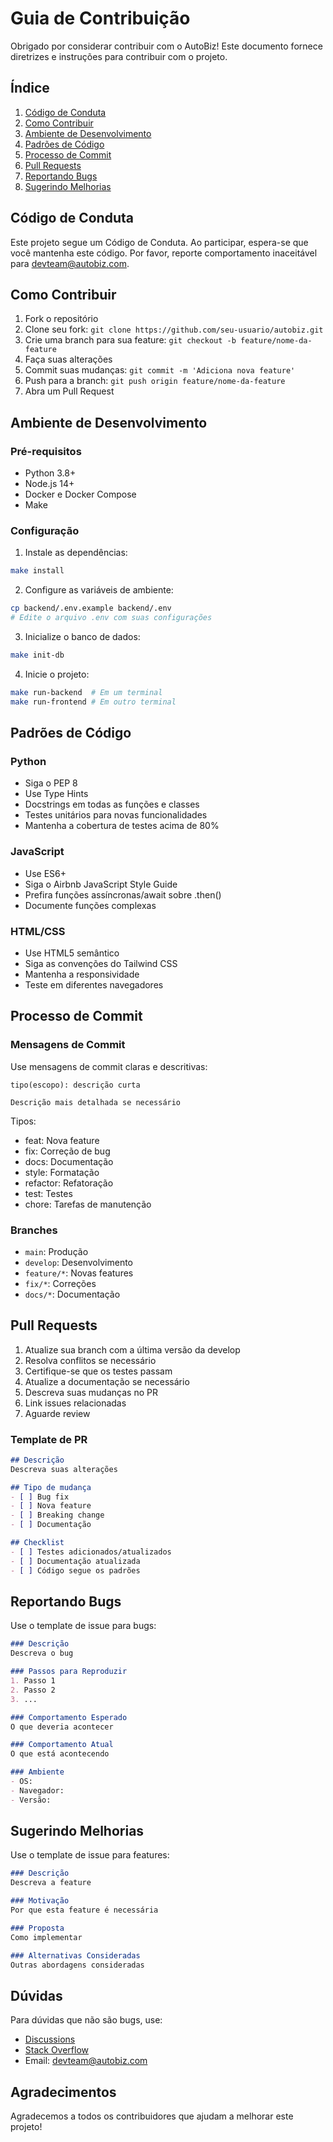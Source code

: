 # Guia de Contribuição

Obrigado por considerar contribuir com o AutoBiz! Este documento fornece diretrizes e instruções para contribuir com o projeto.

## Índice

1. [Código de Conduta](#código-de-conduta)
2. [Como Contribuir](#como-contribuir)
3. [Ambiente de Desenvolvimento](#ambiente-de-desenvolvimento)
4. [Padrões de Código](#padrões-de-código)
5. [Processo de Commit](#processo-de-commit)
6. [Pull Requests](#pull-requests)
7. [Reportando Bugs](#reportando-bugs)
8. [Sugerindo Melhorias](#sugerindo-melhorias)

## Código de Conduta

Este projeto segue um Código de Conduta. Ao participar, espera-se que você mantenha este código. Por favor, reporte comportamento inaceitável para devteam@autobiz.com.

## Como Contribuir

1. Fork o repositório
2. Clone seu fork: `git clone https://github.com/seu-usuario/autobiz.git`
3. Crie uma branch para sua feature: `git checkout -b feature/nome-da-feature`
4. Faça suas alterações
5. Commit suas mudanças: `git commit -m 'Adiciona nova feature'`
6. Push para a branch: `git push origin feature/nome-da-feature`
7. Abra um Pull Request

## Ambiente de Desenvolvimento

### Pré-requisitos

- Python 3.8+
- Node.js 14+
- Docker e Docker Compose
- Make

### Configuração

1. Instale as dependências:
```bash
make install
```

2. Configure as variáveis de ambiente:
```bash
cp backend/.env.example backend/.env
# Edite o arquivo .env com suas configurações
```

3. Inicialize o banco de dados:
```bash
make init-db
```

4. Inicie o projeto:
```bash
make run-backend  # Em um terminal
make run-frontend # Em outro terminal
```

## Padrões de Código

### Python

- Siga o PEP 8
- Use Type Hints
- Docstrings em todas as funções e classes
- Testes unitários para novas funcionalidades
- Mantenha a cobertura de testes acima de 80%

### JavaScript

- Use ES6+
- Siga o Airbnb JavaScript Style Guide
- Prefira funções assíncronas/await sobre .then()
- Documente funções complexas

### HTML/CSS

- Use HTML5 semântico
- Siga as convenções do Tailwind CSS
- Mantenha a responsividade
- Teste em diferentes navegadores

## Processo de Commit

### Mensagens de Commit

Use mensagens de commit claras e descritivas:

```
tipo(escopo): descrição curta

Descrição mais detalhada se necessário
```

Tipos:
- feat: Nova feature
- fix: Correção de bug
- docs: Documentação
- style: Formatação
- refactor: Refatoração
- test: Testes
- chore: Tarefas de manutenção

### Branches

- `main`: Produção
- `develop`: Desenvolvimento
- `feature/*`: Novas features
- `fix/*`: Correções
- `docs/*`: Documentação

## Pull Requests

1. Atualize sua branch com a última versão da develop
2. Resolva conflitos se necessário
3. Certifique-se que os testes passam
4. Atualize a documentação se necessário
5. Descreva suas mudanças no PR
6. Link issues relacionadas
7. Aguarde review

### Template de PR

```markdown
## Descrição
Descreva suas alterações

## Tipo de mudança
- [ ] Bug fix
- [ ] Nova feature
- [ ] Breaking change
- [ ] Documentação

## Checklist
- [ ] Testes adicionados/atualizados
- [ ] Documentação atualizada
- [ ] Código segue os padrões
```

## Reportando Bugs

Use o template de issue para bugs:

```markdown
### Descrição
Descreva o bug

### Passos para Reproduzir
1. Passo 1
2. Passo 2
3. ...

### Comportamento Esperado
O que deveria acontecer

### Comportamento Atual
O que está acontecendo

### Ambiente
- OS:
- Navegador:
- Versão:
```

## Sugerindo Melhorias

Use o template de issue para features:

```markdown
### Descrição
Descreva a feature

### Motivação
Por que esta feature é necessária

### Proposta
Como implementar

### Alternativas Consideradas
Outras abordagens consideradas
```

## Dúvidas

Para dúvidas que não são bugs, use:
- [Discussions](https://github.com/autobiz/discussions)
- [Stack Overflow](https://stackoverflow.com/questions/tagged/autobiz)
- Email: devteam@autobiz.com

## Agradecimentos

Agradecemos a todos os contribuidores que ajudam a melhorar este projeto!